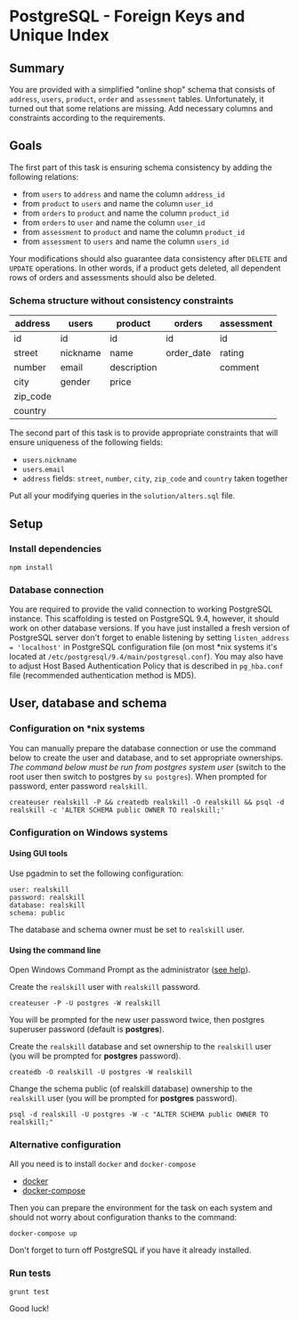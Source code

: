 # PostgreSQL - Foreign Keys and Unique Index

## Summary

You are provided with a simplified "online shop" schema that consists of `address`, `users`, `product`, `order` and `assessment` tables. Unfortunately, it 
turned out that some relations are missing. Add necessary columns and constraints according to the requirements.

## Goals

The first part of this task is ensuring schema consistency by adding the following relations:

* from `users` to `address` and name the column `address_id`
* from `product` to `users` and name the column `user_id`
* from `orders` to `product` and name the column `product_id`
* from `orders` to `user` and name the column `user_id`
* from `assessment` to `product` and name the column `product_id`
* from `assessment` to `users` and name the column `users_id`

Your modifications should also guarantee data consistency after `DELETE` and `UPDATE` operations. 
In other words, if a product gets deleted, all dependent rows of orders and assessments should also be deleted. 

### Schema structure without consistency constraints

| address   | users    | product     | orders      | assessment  | 
|-----------|----------|-------------|-------------|-------------| 
| id        | id       | id          | id          | id          | 
| street    | nickname | name        | order_date  | rating      | 
| number    | email    | description |             | comment     | 
| city      | gender   | price       |             |             |
| zip_code  |          |             |             |             |
| country   |          |             |             |             |

The second part of this task is to provide appropriate constraints that will ensure uniqueness of the following fields:

* `users`.`nickname`
* `users`.`email`
* `address` fields: `street`, `number`, `city`, `zip_code` and `country` taken together

Put all your modifying queries in the `solution/alters.sql` file.

## Setup

### Install dependencies 

```
npm install
```
 
### Database connection

You are required to provide the valid connection to working PostgreSQL instance. This scaffolding is tested on PostgreSQL 9.4, however, it should work on other 
database versions. 
If you have just installed a fresh version of PostgreSQL server don't forget to enable listening by setting `listen_address = 'localhost'` in PostgreSQL configuration
 file (on most *nix systems it's located at `/etc/postgresql/9.4/main/postgresql.conf`). You may also have to adjust Host Based Authentication Policy that is 
 described in `pg_hba.conf` file (recommended authentication method is MD5).
 
## User, database and schema

### Configuration on *nix systems

You can manually prepare the database connection or use the command below to create the user and database, and to set appropriate ownerships.
*The command below must be run from postgres system user* (switch to the root user then switch to postgres by `su postgres`). When prompted for password, enter
 password `realskill`.
```  
createuser realskill -P && createdb realskill -O realskill && psql -d realskill -c 'ALTER SCHEMA public OWNER TO realskill;'
```

### Configuration on Windows systems

#### Using GUI tools
Use pgadmin to set the following configuration:
```
user: realskill
password: realskill
database: realskill
schema: public
```
The database and schema owner must be set to `realskill` user.

#### Using the command line

Open Windows Command Prompt as the administrator ([see help](https://technet.microsoft.com/en-us/library/cc947813.aspx)).

Create the `realskill` user with `realskill` password.

```
createuser -P -U postgres -W realskill
```

You will be prompted for the new user password twice, then postgres superuser password (default is **postgres**).

Create the `realskill` database and set ownership to the `realskill` user (you will be prompted for **postgres** password).

```
createdb -O realskill -U postgres -W realskill
```

Change the schema public (of realskill database) ownership to the `realskill` user (you will be prompted for **postgres** password).

```
psql -d realskill -U postgres -W -c "ALTER SCHEMA public OWNER TO realskill;"
```

### Alternative configuration

All you need is to install `docker` and `docker-compose`

* [docker](https://docs.docker.com/engine/installation/)
* [docker-compose](https://docs.docker.com/compose/install/)

Then you can prepare the environment for the task on each system and should not worry about configuration thanks to the command:
    
    docker-compose up

Don't forget to turn off PostgreSQL if you have it already installed. 

### Run tests

    grunt test

Good luck!
